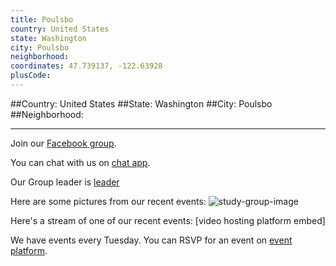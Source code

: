 ```yaml
---
title: Poulsbo
country: United States
state: Washington
city: Poulsbo
neighborhood: 
coordinates: 47.739137, -122.63928
plusCode:
---
```


##Country: United States
##State: Washington
##City: Poulsbo
##Neighborhood: 
*****
Join our [Facebook group](https://www.facebook.com/groups/free.code.camp.poulsbo.wa).

You can chat with us on [chat app]().

Our Group leader is [leader]()

Here are some pictures from our recent events:
![study-group-image]()

Here's a stream of one of our recent events:
[video hosting platform embed]

We have events every Tuesday. You can RSVP for an event on [event platform]().
